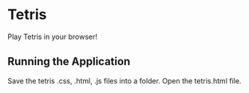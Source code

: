 # Tetris
Play Tetris in your browser!

## Running the Application
Save the tetris .css, .html, .js files into a folder.
Open the tetris.html file.
